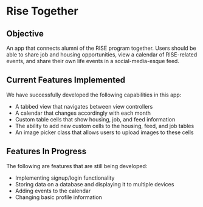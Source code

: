# Rise Together

## Objective
An app that connects alumni of the RISE program together. Users should be able to share job and housing opportunities, view a calendar of RISE-related events, and share their own life events in a social-media-esque feed.

## Current Features Implemented
We have successfully developed the following capabilities in this app:

- A tabbed view that navigates between view controllers
- A calendar that changes accordingly with each month
- Custom table cells that show housing, job, and feed information
- The ability to add new custom cells to the housing, feed, and job tables
- An image picker class that allows users to upload images to these cells

## Features In Progress
The following are features that are still being developed:

- Implementing signup/login functionality
- Storing data on a database and displaying it to multiple devices
- Adding events to the calendar
- Changing basic profile information
